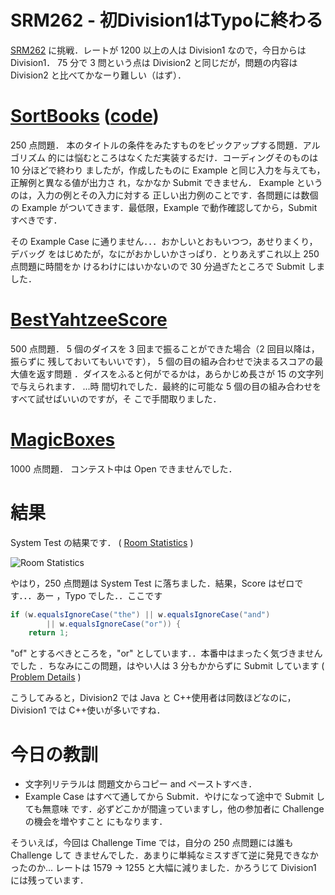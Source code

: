 # SRM262 - 初Division1はTypoに終わる

<!--
date: 2005-09-10
-->

[SRM262](http://www.topcoder.com/stat?c=round_overview&rd=7996) に挑戦．レートが
1200 以上の人は Division1 なので，今日からは Division1． 75 分で 3 問という点は
Division2 と同じだが，問題の内容は Division2 と比べてかなーり難しい（はず）．

# [SortBooks](http://www.topcoder.com/stat?c=problem_statement&pm=4557&rd=7996) ([code](http://www.topcoder.com/stat?c=problem_solution&rm=203562&rd=7996&pm=4557&cr=15632820))

250 点問題． 本のタイトルの条件をみたすものをピックアップする問題．アルゴリズム
的には悩むところはなくただ実装するだけ．コーディングそのものは 10 分ほどで終わり
ましたが，作成したものに Example と同じ入力を与えても，正解例と異なる値が出力さ
れ，なかなか Submit できません． Example というのは，入力の例とその入力に対する
正しい出力例のことです．各問題には数個の Example がついてきます．最低限，Example
で動作確認してから，Submit すべきです．

その Example Case に通りません．．．おかしいとおもいつつ，あせりまくり，デバッグ
をはじめたが，なにがおかしいかさっぱり．とりあえずこれ以上 250 点問題に時間をか
けるわけにはいかないので 30 分過ぎたところで Submit しました．

# [BestYahtzeeScore](http://www.topcoder.com/stat?c=problem_statement&pm=4797&rd=7996)

500 点問題． 5 個のダイスを 3 回まで振ることができた場合（2 回目以降は，振らずに
残しておいてもいいです）， 5 個の目の組み合わせで決まるスコアの最大値を返す問題
．ダイスをふると何がでるかは，あらかじめ長さが 15 の文字列で与えられます． ...時
間切れでした．最終的に可能な 5 個の目の組み合わせをすべて試せばいいのですが，そ
こで手間取りました．

# [MagicBoxes](http://www.topcoder.com/stat?c=problem_statement&pm=932&rd=7996)

1000 点問題． コンテスト中は Open できませんでした．

# 結果

System Test の結果です． (
[Room Statistics](http://www.topcoder.com/stat?c=coder_room_stats&cr=15632820&rd=7996&rm=203562)
)

![Room Statistics](http://static.flickr.com/9/74681248_1f161f46ab_o.png)

やはり，250 点問題は System Test に落ちました．結果，Score はゼロです．．．あー
，Typo でした．．ここです

```java
if (w.equalsIgnoreCase("the") || w.equalsIgnoreCase("and")
        || w.equalsIgnoreCase("or")) {
    return 1;
```

"of" とするべきところを，"or" としています．．本番中はまったく気づきませんでした
．ちなみにこの問題，はやい人は 3 分もかからずに Submit しています (
[Problem Details](http://www.topcoder.com/tc?module=ProblemDetail&rd=7996&pm=4557)
)

こうしてみると，Division2 では Java と C++使用者は同数ほどなのに，Division1 では
C++使いが多いですね．

# 今日の教訓

- 文字列リテラルは 問題文からコピー and ペーストすべき．
- Example Case はすべて通してから Submit．やけになって途中で Submit しても無意味
  です．必ずどこかが間違っていますし，他の参加者に Challenge の機会を増やすこと
  にもなります．

そういえば，今回は Challenge Time では，自分の 250 点問題には誰も Challenge して
きませんでした．あまりに単純なミスすぎて逆に発見できなかったのか... レートは
1579 -&gt; 1255 と大幅に減りました．かろうじて Division1 には残っています．
